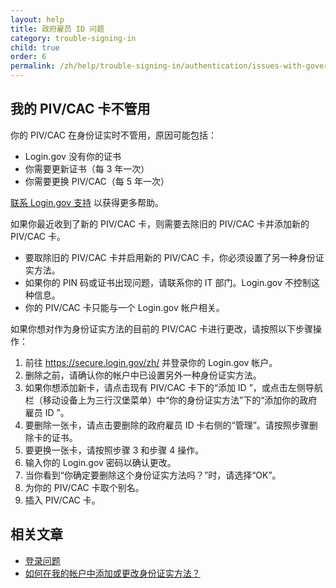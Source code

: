 ```yaml
---
layout: help
title: 政府雇员 ID 问题
category: trouble-signing-in
child: true
order: 6
permalink: /zh/help/trouble-signing-in/authentication/issues-with-government-employee-id-piv-cac/
---
```


## 我的 PIV/CAC 卡不管用

你的 PIV/CAC 在身份证实时不管用，原因可能包括：

* Login.gov 没有你的证书
* 你需要更新证书（每 3 年一次）
* 你需要更换 PIV/CAC（每 5 年一次）

[联系 Login.gov 支持](/zh/contact/) 以获得更多帮助。

如果你最近收到了新的 PIV/CAC 卡，则需要去除旧的 PIV/CAC 卡并添加新的 PIV/CAC 卡。
* 要取除旧的 PIV/CAC 卡并启用新的 PIV/CAC 卡，你必须设置了另一种身份证实方法。
* 如果你的 PIN 码或证书出现问题，请联系你的 IT 部门。Login.gov 不控制这种信息。
* 你的 PIV/CAC 卡只能与一个 Login.gov 帐户相关。

如果你想对作为身份证实方法的目前的 PIV/CAC 卡进行更改，请按照以下步骤操作：

1. 前往 <https://secure.login.gov/zh/> 并登录你的 Login.gov 帐户。
1. 删除之前，请确认你的帐户中已设置另外一种身份证实方法。
1. 如果你想添加新卡，请点击现有 PIV/CAC 卡下的“添加 ID ”，或点击左侧导航栏（移动设备上为三行汉堡菜单）中“你的身份证实方法”下的“添加你的政府雇员 ID ”。
1. 要删除一张卡，请点击要删除的政府雇员 ID 卡右侧的“管理”。请按照步骤删除卡的证书。
1. 要更换一张卡，请按照步骤 3 和步骤 4 操作。
1. 输入你的 Login.gov 密码以确认更改。
1. 当你看到“你确定要删除这个身份证实方法吗？”时，请选择“OK”。
1. 为你的 PIV/CAC 卡取个别名。
1. 插入 PIV/CAC 卡。

## 相关文章

* [登录问题](/zh/help/trouble-signing-in/overview/)
* [如何在我的帐户中添加或更改身份证实方法？](/zh/help/manage-your-account/add-or-change-your-authentication-method/)
